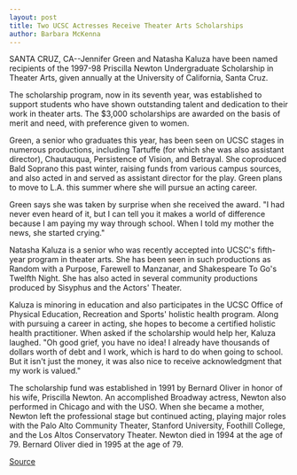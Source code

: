 ```yaml
---
layout: post
title: Two UCSC Actresses Receive Theater Arts Scholarships
author: Barbara McKenna
---
```


SANTA CRUZ, CA--Jennifer Green and Natasha Kaluza have been named recipients of the 1997-98 Priscilla Newton Undergraduate Scholarship in Theater Arts, given annually at the University of California, Santa Cruz.

The scholarship program, now in its seventh year, was established to support students who have shown outstanding talent and dedication to their work in theater arts. The $3,000 scholarships are awarded on the basis of merit and need, with preference given to women.

Green, a senior who graduates this year, has been seen on UCSC stages in numerous productions, including Tartuffe (for which she was also assistant director), Chautauqua, Persistence of Vision, and Betrayal. She coproduced Bald Soprano this past winter, raising funds from various campus sources, and also acted in and served as assistant director for the play. Green plans to move to L.A. this summer where she will pursue an acting career.

Green says she was taken by surprise when she received the award. "I had never even heard of it, but I can tell you it makes a world of difference because I am paying my way through school. When I told my mother the news, she started crying."

Natasha Kaluza is a senior who was recently accepted into UCSC's fifth-year program in theater arts. She has been seen in such productions as Random with a Purpose, Farewell to Manzanar, and Shakespeare To Go's Twelfth Night. She has also acted in several community productions produced by Sisyphus and the Actors' Theater.

Kaluza is minoring in education and also participates in the UCSC Office of Physical Education, Recreation and Sports' holistic health program. Along with pursuing a career in acting, she hopes to become a certified holistic health practitioner. When asked if the scholarship would help her, Kaluza laughed. "Oh good grief, you have no idea! I already have thousands of dollars worth of debt and I work, which is hard to do when going to school. But it isn't just the money, it was also nice to receive acknowledgment that my work is valued."

The scholarship fund was established in 1991 by Bernard Oliver in honor of his wife, Priscilla Newton. An accomplished Broadway actress, Newton also performed in Chicago and with the USO. When she became a mother, Newton left the professional stage but continued acting, playing major roles with the Palo Alto Community Theater, Stanford University, Foothill College, and the Los Altos Conservatory Theater. Newton died in 1994 at the age of 79. Bernard Oliver died in 1995 at the age of 79.

[Source](http://www1.ucsc.edu/news_events/press_releases/archive/97-98/05-98/051498-UCSC_actresses_rece.html "Permalink to 051498-UCSC_actresses_rece")
